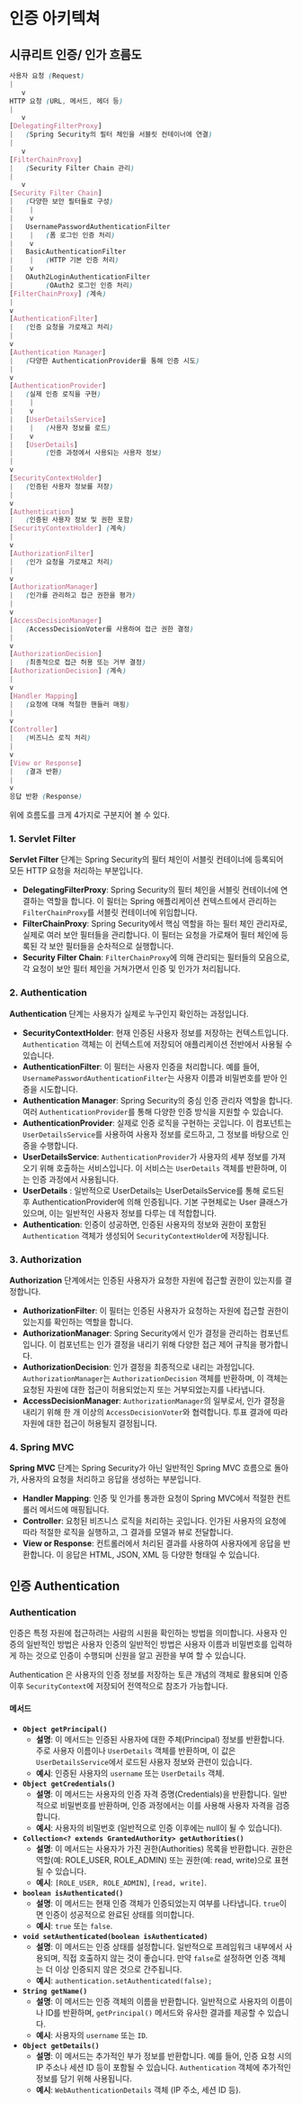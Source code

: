 # 인증 아키텍쳐
  
## 시큐리트 인증/ 인가 흐름도

```scss
사용자 요청 (Request)
|
   v
HTTP 요청 (URL, 메서드, 헤더 등)
|
   v
[DelegatingFilterProxy]
|   (Spring Security의 필터 체인을 서블릿 컨테이너에 연결)
|
   v
[FilterChainProxy]
|   (Security Filter Chain 관리)
|
   v
[Security Filter Chain]
|   (다양한 보안 필터들로 구성)
|    |
|    v
|   UsernamePasswordAuthenticationFilter
|    |   (폼 로그인 인증 처리)
|    v
|   BasicAuthenticationFilter
|    |   (HTTP 기본 인증 처리)
|    v
|   OAuth2LoginAuthenticationFilter
|        (OAuth2 로그인 인증 처리)
[FilterChainProxy] (계속)
|
v
[AuthenticationFilter]
|   (인증 요청을 가로채고 처리)
|
v
[Authentication Manager]
|   (다양한 AuthenticationProvider를 통해 인증 시도)
|
v
[AuthenticationProvider]
|   (실제 인증 로직을 구현)
|    |
|    v
|   [UserDetailsService]
|    |   (사용자 정보를 로드)
|    v
|   [UserDetails]
|        (인증 과정에서 사용되는 사용자 정보)
|
v
[SecurityContextHolder]
|   (인증된 사용자 정보를 저장)
|
v
[Authentication]
|   (인증된 사용자 정보 및 권한 포함)
[SecurityContextHolder] (계속)
|
v
[AuthorizationFilter]
|   (인가 요청을 가로채고 처리)
|
v
[AuthorizationManager]
|   (인가를 관리하고 접근 권한을 평가)
|
v
[AccessDecisionManager]
|   (AccessDecisionVoter를 사용하여 접근 권한 결정)
|
v
[AuthorizationDecision]
|   (최종적으로 접근 허용 또는 거부 결정)
[AuthorizationDecision] (계속)
|
v
[Handler Mapping]
|   (요청에 대해 적절한 핸들러 매핑)
|
v
[Controller]
|   (비즈니스 로직 처리)
|
v
[View or Response]
|   (결과 반환)
|
v
응답 반환 (Response)

```
  
위에 흐름도를 크게 4가지로 구분지어 볼 수 있다.  

### 1. Servlet Filter

**Servlet Filter** 단계는 Spring Security의 필터 체인이 서블릿 컨테이너에 등록되어 모든 HTTP 요청을 처리하는 부분입니다.

- **DelegatingFilterProxy**: Spring Security의 필터 체인을 서블릿 컨테이너에 연결하는 역할을 합니다. 이 필터는 Spring 애플리케이션 컨텍스트에서 관리하는 `FilterChainProxy`를 서블릿 컨테이너에 위임합니다.
- **FilterChainProxy**: Spring Security에서 핵심 역할을 하는 필터 체인 관리자로, 실제로 여러 보안 필터들을 관리합니다. 이 필터는 요청을 가로채어 필터 체인에 등록된 각 보안 필터들을 순차적으로 실행합니다.
- **Security Filter Chain**: `FilterChainProxy`에 의해 관리되는 필터들의 모음으로, 각 요청이 보안 필터 체인을 거쳐가면서 인증 및 인가가 처리됩니다.

### 2. Authentication

**Authentication** 단계는 사용자가 실제로 누구인지 확인하는 과정입니다.

- **SecurityContextHolder**: 현재 인증된 사용자 정보를 저장하는 컨텍스트입니다. `Authentication` 객체는 이 컨텍스트에 저장되어 애플리케이션 전반에서 사용될 수 있습니다.
- **AuthenticationFilter**: 이 필터는 사용자 인증을 처리합니다. 예를 들어, `UsernamePasswordAuthenticationFilter`는 사용자 이름과 비밀번호를 받아 인증을 시도합니다.
- **Authentication Manager**: Spring Security의 중심 인증 관리자 역할을 합니다. 여러 `AuthenticationProvider`를 통해 다양한 인증 방식을 지원할 수 있습니다.
- **AuthenticationProvider**: 실제로 인증 로직을 구현하는 곳입니다. 이 컴포넌트는 `UserDetailsService`를 사용하여 사용자 정보를 로드하고, 그 정보를 바탕으로 인증을 수행합니다.
- **UserDetailsService**: `AuthenticationProvider`가 사용자의 세부 정보를 가져오기 위해 호출하는 서비스입니다. 이 서비스는 `UserDetails` 객체를 반환하며, 이는 인증 과정에서 사용됩니다.
- **UserDetails** : 일반적으로 UserDetails는 UserDetailsService를 통해 로드된 후 AuthenticationProvider에 의해 인증됩니다. 기본 구현체로는 User 클래스가 있으며, 이는 일반적인 사용자 정보를 다루는 데 적합합니다.
- **Authentication**: 인증이 성공하면, 인증된 사용자의 정보와 권한이 포함된 `Authentication` 객체가 생성되어 `SecurityContextHolder`에 저장됩니다.

### 3. Authorization

**Authorization** 단계에서는 인증된 사용자가 요청한 자원에 접근할 권한이 있는지를 결정합니다.

- **AuthorizationFilter**: 이 필터는 인증된 사용자가 요청하는 자원에 접근할 권한이 있는지를 확인하는 역할을 합니다.
- **AuthorizationManager**: Spring Security에서 인가 결정을 관리하는 컴포넌트입니다. 이 컴포넌트는 인가 결정을 내리기 위해 다양한 접근 제어 규칙을 평가합니다.
- **AuthorizationDecision**: 인가 결정을 최종적으로 내리는 과정입니다. `AuthorizationManager`는 `AuthorizationDecision` 객체를 반환하며, 이 객체는 요청된 자원에 대한 접근이 허용되었는지 또는 거부되었는지를 나타냅니다.
- **AccessDecisionManager**: `AuthorizationManager`의 일부로서, 인가 결정을 내리기 위해 한 개 이상의 `AccessDecisionVoter`와 협력합니다. 투표 결과에 따라 자원에 대한 접근이 허용될지 결정됩니다.

### 4. Spring MVC

**Spring MVC** 단계는 Spring Security가 아닌 일반적인 Spring MVC 흐름으로 돌아가, 사용자의 요청을 처리하고 응답을 생성하는 부분입니다.

- **Handler Mapping**: 인증 및 인가를 통과한 요청이 Spring MVC에서 적절한 컨트롤러 메서드에 매핑됩니다.
- **Controller**: 요청된 비즈니스 로직을 처리하는 곳입니다. 인가된 사용자의 요청에 따라 적절한 로직을 실행하고, 그 결과를 모델과 뷰로 전달합니다.
- **View or Response**: 컨트롤러에서 처리된 결과를 사용하여 사용자에게 응답을 반환합니다. 이 응답은 HTML, JSON, XML 등 다양한 형태일 수 있습니다.


## 인증 Authentication
### Authentication
인증은 특정 자원에 접근하려는 사람의 시원을 확인하는 방법을 의미합니다. 사용자 인증의 일반적인 방법은 사용자 인증의 일반적인 방법은 사용자 이름과 비밀번호를 입력하게 하는 것으로 인증이 수행되며 신원을 알고 권한을 부여 할 수 있습니다.  
  
Authentication 은 사용자의 인증 정보를 저장하는 토큰 개념의 객체로 활용되며 인증 이후 `SecurityContext`에 저장되어 전역적으로 참조가 가능합니다.  
  
#### 메서드
- **`Object getPrincipal()`**
    - **설명**: 이 메서드는 인증된 사용자에 대한 주체(Principal) 정보를 반환합니다. 주로 사용자 이름이나 `UserDetails` 객체를 반환하며, 이 값은 `UserDetailsService`에서 로드된 사용자 정보와 관련이 있습니다.
    - **예시**: 인증된 사용자의 `username` 또는 `UserDetails` 객체.
- **`Object getCredentials()`**
    - **설명**: 이 메서드는 사용자의 인증 자격 증명(Credentials)을 반환합니다. 일반적으로 비밀번호를 반환하며, 인증 과정에서는 이를 사용해 사용자 자격을 검증합니다.
    - **예시**: 사용자의 비밀번호 (일반적으로 인증 이후에는 null이 될 수 있습니다).
- **`Collection<? extends GrantedAuthority> getAuthorities()`**
    - **설명**: 이 메서드는 사용자가 가진 권한(Authorities) 목록을 반환합니다. 권한은 역할(예: ROLE_USER, ROLE_ADMIN) 또는 권한(예: read, write)으로 표현될 수 있습니다.
    - **예시**: `[ROLE_USER, ROLE_ADMIN]`, `[read, write]`.
- **`boolean isAuthenticated()`**
    - **설명**: 이 메서드는 현재 인증 객체가 인증되었는지 여부를 나타냅니다. `true`이면 인증이 성공적으로 완료된 상태를 의미합니다.
    - **예시**: `true` 또는 `false`.
- **`void setAuthenticated(boolean isAuthenticated)`**
    - **설명**: 이 메서드는 인증 상태를 설정합니다. 일반적으로 프레임워크 내부에서 사용되며, 직접 호출하지 않는 것이 좋습니다. 만약 `false`로 설정하면 인증 객체는 더 이상 인증되지 않은 것으로 간주됩니다.
    - **예시**: `authentication.setAuthenticated(false);`
- **`String getName()`**
    - **설명**: 이 메서드는 인증 객체의 이름을 반환합니다. 일반적으로 사용자의 이름이나 ID를 반환하며, `getPrincipal()` 메서드와 유사한 결과를 제공할 수 있습니다.
    - **예시**: 사용자의 `username` 또는 `ID`.
- **`Object getDetails()`**
    - **설명**: 이 메서드는 추가적인 부가 정보를 반환합니다. 예를 들어, 인증 요청 시의 IP 주소나 세션 ID 등이 포함될 수 있습니다. `Authentication` 객체에 추가적인 정보를 담기 위해 사용됩니다.
    - **예시**: `WebAuthenticationDetails` 객체 (IP 주소, 세션 ID 등).

